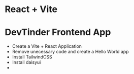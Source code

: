 # React + Vite

# DevTinder Frontend App
- Create a Vite + React Application
- Remove unecessary code and create a Hello World app
- Install TailwindCSS
- Install daisyui
- 